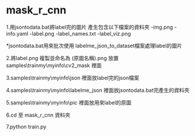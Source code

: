 # mask_r_cnn

1.用jsontodata.bat將label完的圖片 產生包含以下檔案的資料夾
-img.png
-info.yaml
-label.png
-label_names.txt
-label_viz.png

*jsontodata.bat用來批次使用 labelme_json_to_dataset檔案處理label的圖片

2.將label.png 複製並命名為 (原圖名稱).png 放置 samples\trainmy\myinfo\cv2_mask 裡面

3.samples\trainmy\myinfo\json 裡面放label完的json檔案

4.samples\trainmy\myinfo\labelme_json 裡面放jsontodata.bat完產生的資料夾

5.samples\trainmy\myinfo\pic 裡面放用來label的原圖

6.cd 至 mask_r_cnn 資料夾

7.python train.py
